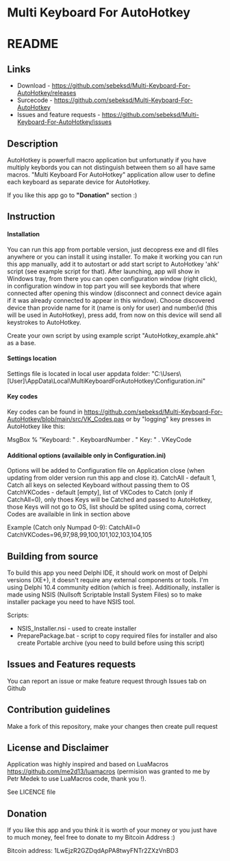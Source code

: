 # Multi Keyboard For AutoHotkey #


# README #

## Links ##

* Download - https://github.com/sebeksd/Multi-Keyboard-For-AutoHotkey/releases
* Surcecode - https://github.com/sebeksd/Multi-Keyboard-For-AutoHotkey
* Issues and feature requests - https://github.com/sebeksd/Multi-Keyboard-For-AutoHotkey/issues


## Description ##
AutoHotkey is powerfull macro application but unfortunatly if you have multiply keybords you can not distinguish between them so all have same macros.
"Multi Keyboard For AutoHotkey" application allow user to define each keyboard as separate device for AutoHotkey.

If you like this app go to **"Donation"** section :)

## Instruction ##

#### Installation ####
You can run this app from portable version, just decopress exe and dll files anywhere or you can install it using installer.
To make it working you can run this app manually, add it to autostart or add start script to AutoHotkey 'ahk' script (see example script for that).
After launching, app will show in Windows tray, from there you can open configuration window (right click), in configuration window in top part you will see keybords that where connected after opening this window (disconnect and connect device again if it was already connected to appear in this window). Choose discovered device than provide name for it (name is only for user) and number/id (this will be used in AutoHotkey), press add, from now on this device will send all keystrokes to AutoHotkey.

Create your own script by using example script "AutoHotkey_example.ahk" as a base.

#### Settings location ####
Settings file is located in local user appdata folder:
"C:\Users\\[User]\AppData\Local\MultiKeyboardForAutoHotkey\Configuration.ini"

#### Key codes ####
Key codes can be found in https://github.com/sebeksd/Multi-Keyboard-For-AutoHotkey/blob/main/src/VK_Codes.pas
or by "logging" key presses in AutoHotkey like this:

MsgBox % "Keyboard: " . KeyboardNumber . " Key: " . VKeyCode

#### Additional options (availaible only in Configuration.ini) ####
Options will be added to Configuration file on Application close (when updating from older version run this app and close it). 
CatchAll - default 1, Catch all keys on selected Keyboard without passing them to OS
CatchVKCodes - default [empty], list of VKCodes to Catch (only if CatchAll=0), only thoes Keys will be Catched and passed to AutoHotkey, those Keys will not go to OS, list should be splited using coma, correct Codes are availaible in link in section above

Example (Catch only Numpad 0-9):
CatchAll=0
CatchVKCodes=96,97,98,99,100,101,102,103,104,105

## Building from source ##

To build this app you need Delphi IDE, it should work on most of Delphi versions (XE+), it doesn't require any external components or tools. I'm using Delphi 10.4 community edition (which is free).
Additionally, installer is made using NSIS (Nullsoft Scriptable Install System Files) so to make installer package you need to have NSIS tool.

Scripts:
- NSIS_Installer.nsi - used to create installer
- PreparePackage.bat - script to copy required files for installer and also create Portable archive (you need to build before using this script)

## Issues and Features requests ##

You can report an issue or make feature request through Issues tab on Github

## Contribution guidelines ##

Make a fork of this repository, make your changes then create pull request

## License and Disclaimer ##
Application was highly inspired and based on LuaMacros https://github.com/me2d13/luamacros (permision was granted to me by Petr Medek to use LuaMacros code, thank you !).
	
See LICENCE file

## Donation ##
If you like this app and you think it is worth of your money or you just have to much money, feel free to donate to my Bitcoin Address :)

Bitcoin address: 1LwEjzR2GZDqdApPA8twyFNTr2ZXzVnBD3
